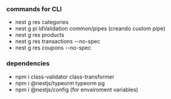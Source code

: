 ### commands for CLI

- nest g res categories
- nest g pi IdValidation common/pipes (creando custom pipe)
- nest g res products
- nest g res transactions --no-spec
- nest g res coupons --no-spec

### dependencies

- npm i class-validator class-transformer
- npm i @nestjs/typeorm typeorm pg
- npm i @nestjs/config (for envairoment variables)
